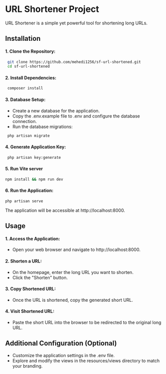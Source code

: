 # URL Shortener Project

URL Shortener is a simple yet powerful tool for shortening long URLs.

## Installation

#### 1. Clone the Repository:

```bash
 git clone https://github.com/mehedi1256/sf-url-shortened.git
 cd sf-url-shortened
```

#### 2. Install Dependencies:

```bash
 composer install
```

#### 3. Database Setup:
* Create a new database for the application.
* Copy the .env.example file to .env and configure the database connection.
* Run the database migrations:

```bash
 php artisan migrate
```

#### 4. Generate Application Key:
```bash
 php artisan key:generate
```
#### 5. Run Vite server
```bash
npm install && npm run dev
```
#### 6. Run the Application:
```
php artisan serve
```
The application will be accessible at http://localhost:8000.

## Usage

#### 1. Access the Application:
* Open your web browser and navigate to http://localhost:8000.

#### 2. Shorten a URL:

* On the homepage, enter the long URL you want to shorten.
* Click the "Shorten" button.
#### 3. Copy Shortened URL:

* Once the URL is shortened, copy the generated short URL.
#### 4. Visit Shortened URL:

* Paste the short URL into the browser to be redirected to the original long URL.

## Additional Configuration (Optional)
* Customize the application settings in the .env file.
* Explore and modify the views in the resources/views directory to match your branding.

